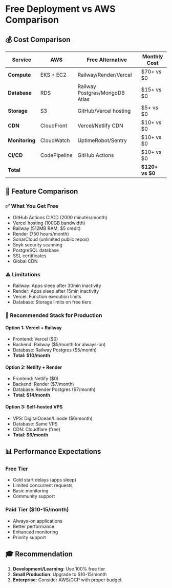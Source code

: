 # Free Deployment vs AWS Comparison

## 💰 Cost Comparison

| Service | AWS | Free Alternative | Monthly Cost |
|---------|-----|------------------|--------------|
| **Compute** | EKS + EC2 | Railway/Render/Vercel | $70+ vs $0 |
| **Database** | RDS | Railway Postgres/MongoDB Atlas | $15+ vs $0 |
| **Storage** | S3 | GitHub/Vercel hosting | $5+ vs $0 |
| **CDN** | CloudFront | Vercel/Netlify CDN | $10+ vs $0 |
| **Monitoring** | CloudWatch | UptimeRobot/Sentry | $10+ vs $0 |
| **CI/CD** | CodePipeline | GitHub Actions | $10+ vs $0 |
| **Total** | | | **$120+ vs $0** |

## 🎯 Feature Comparison

### ✅ What You Get Free
- GitHub Actions CI/CD (2000 minutes/month)
- Vercel hosting (100GB bandwidth)
- Railway (512MB RAM, $5 credit)
- Render (750 hours/month)
- SonarCloud (unlimited public repos)
- Snyk security scanning
- PostgreSQL database
- SSL certificates
- Global CDN

### ⚠️ Limitations
- Railway: Apps sleep after 30min inactivity
- Render: Apps sleep after 15min inactivity  
- Vercel: Function execution limits
- Database: Storage limits on free tiers

### 🚀 Recommended Stack for Production

#### Option 1: Vercel + Railway
- Frontend: Vercel ($0)
- Backend: Railway ($5/month for always-on)
- Database: Railway Postgres ($5/month)
- **Total: $10/month**

#### Option 2: Netlify + Render
- Frontend: Netlify ($0)
- Backend: Render ($7/month)
- Database: Render Postgres ($7/month)
- **Total: $14/month**

#### Option 3: Self-hosted VPS
- VPS: DigitalOcean/Linode ($6/month)
- Database: Same VPS
- CDN: Cloudflare (free)
- **Total: $6/month**

## 📊 Performance Expectations

### Free Tier
- Cold start delays (apps sleep)
- Limited concurrent requests
- Basic monitoring
- Community support

### Paid Tier ($10-15/month)
- Always-on applications
- Better performance
- Enhanced monitoring
- Priority support

## 🎓 Recommendation

1. **Development/Learning**: Use 100% free tier
2. **Small Production**: Upgrade to $10-15/month
3. **Enterprise**: Consider AWS/GCP with proper budget
